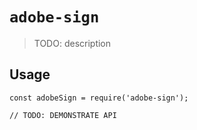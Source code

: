 # `adobe-sign`

> TODO: description

## Usage

```
const adobeSign = require('adobe-sign');

// TODO: DEMONSTRATE API
```

